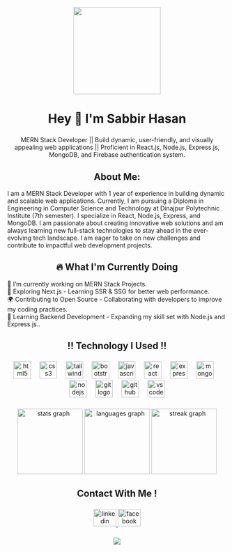 <div align="center">
  <img height="200" src="https://scontent.fdac31-1.fna.fbcdn.net/v/t39.30808-6/484166591_1161834915572322_133288155658081242_n.png?_nc_cat=102&ccb=1-7&_nc_sid=cc71e4&_nc_eui2=AeH1IIu-nyi3CXv_aq2HuZiWWNPxGyA4OsVY0_EbIDg6xc2SO1m8-Et07MqTm6xO7pIJ0HYX2x1HAHLDRRHSLj89&_nc_ohc=UDwF-zyK5zcQ7kNvgGLspfl&_nc_oc=AdiOUQoaooHd4jiy5ddmso0oNrt2aeemtZRMKgDo5wQ5uafUvFvR8jx_d3WO09hQJtg&_nc_zt=23&_nc_ht=scontent.fdac31-1.fna&_nc_gid=AH2Vs3V8KQpUlejzhmcqJay&oh=00_AYGG66d57roUsTTXCDKjzkYQSBidkKDNowB4zi2GWQLMaQ&oe=67D4F0AF"  />
</div>

###

<h1 align="center">Hey 👋 I'm Sabbir Hasan</h1>

###

<p align="center">MERN Stack Developer || Build dynamic, user-friendly, and visually appealing web applications || Proficient in React.js, Node.js, Express.js, MongoDB, and Firebase authentication system.</p>

###

<h2 align="center">About Me: </h2>
<p>I am a MERN Stack Developer with 1 year of experience in building dynamic and scalable web applications. Currently, I am pursuing a Diploma in Engineering in Computer Science and Technology at Dinajpur Polytechnic Institute (7th semester). I specialize in React, Node.js, Express, and MongoDB. I am passionate about creating innovative web solutions and am always learning new full-stack technologies to stay ahead in the ever-evolving tech landscape. I am eager to take on new challenges and contribute to impactful web development projects.</p>

###

<h2 align="center">🔥 What I'm Currently Doing </h2>
<p align="left"> 🔭 I’m currently working on MERN Stack Projects.<br>🚀 Exploring Next.js - Learning SSR & SSG for better web performance.<br>🌍 Contributing to Open Source - Collaborating with developers to improve my coding practices.<br>📖 Learning Backend Development - Expanding my skill set with Node.js and Express.js..</p>

###

<h2 align="center">!! Technology I Used !!</h2>


###

<div align="center">
  <img src="https://cdn.jsdelivr.net/gh/devicons/devicon/icons/html5/html5-original.svg" height="40" alt="html5 logo"  />
  <img width="12" />
  <img src="https://cdn.jsdelivr.net/gh/devicons/devicon/icons/css3/css3-original.svg" height="40" alt="css3 logo"  />
  <img width="12" />
  <img src="https://cdn.jsdelivr.net/gh/devicons/devicon/icons/tailwindcss/tailwindcss-original-wordmark.svg" height="40" alt="tailwindcss logo"  />
  <img width="12" />
  <img src="https://cdn.jsdelivr.net/gh/devicons/devicon/icons/bootstrap/bootstrap-original.svg" height="40" alt="bootstrap logo"  />
  <img width="12" />
  <img src="https://cdn.jsdelivr.net/gh/devicons/devicon/icons/javascript/javascript-original.svg" height="40" alt="javascript logo"  />
  <img width="12" />
  <img src="https://cdn.jsdelivr.net/gh/devicons/devicon/icons/react/react-original.svg" height="40" alt="react logo"  />
  <img width="12" />
  <img src="https://cdn.jsdelivr.net/gh/devicons/devicon/icons/express/express-original.svg" height="40" alt="express logo"  />
  <img width="12" />
  <img src="https://cdn.jsdelivr.net/gh/devicons/devicon/icons/mongodb/mongodb-original.svg" height="40" alt="mongodb logo"  />
  <img width="12" />
  <img src="https://cdn.jsdelivr.net/gh/devicons/devicon/icons/nodejs/nodejs-original.svg" height="40" alt="nodejs logo"  />
  <img width="12" />
  <img src="https://cdn.jsdelivr.net/gh/devicons/devicon/icons/git/git-original.svg" height="40" alt="git logo"  />
  <img width="12" />
  <img src="https://cdn.jsdelivr.net/gh/devicons/devicon/icons/github/github-original.svg" height="40" alt="github logo"  />
  <img width="12" />
  <img src="https://cdn.jsdelivr.net/gh/devicons/devicon/icons/vscode/vscode-original.svg" height="40" alt="vscode logo"  />
</div>

###

<div align="center">
  <img src="https://github-readme-stats.vercel.app/api?username=sabbir6175&hide_title=false&hide_rank=false&show_icons=true&include_all_commits=true&count_private=true&disable_animations=false&theme=dracula&locale=en&hide_border=false&order=1" height="150" alt="stats graph"  />
  <img src="https://github-readme-stats.vercel.app/api/top-langs?username=sabbir6175&locale=en&hide_title=false&layout=compact&card_width=320&langs_count=5&theme=dracula&hide_border=false&order=2" height="150" alt="languages graph"  />
  <img src="https://streak-stats.demolab.com?user=sabbir6175&locale=en&mode=daily&theme=dracula&hide_border=false&border_radius=5&order=3" height="150" alt="streak graph"  />
</div>

###

<h2 align="center">Contact With Me !</h2>

###

<div align="center">
  <a href="https://www.linkedin.com/in/sabbir-hasan6175/" target="_blank">
    <img src="https://raw.githubusercontent.com/maurodesouza/profile-readme-generator/master/src/assets/icons/social/linkedin/default.svg" width="52" height="40" alt="linkedin logo"  />
  </a>
  <a href="https://www.facebook.com/sabbirhasan075" target="_blank">
    <img src="https://raw.githubusercontent.com/maurodesouza/profile-readme-generator/master/src/assets/icons/social/facebook/default.svg" width="52" height="40" alt="facebook logo"  />
  </a>
</div>


###

<div align="center">
  <img src="https://profile-counter.glitch.me/sabbir6175/count.svg?"  />
</div>

